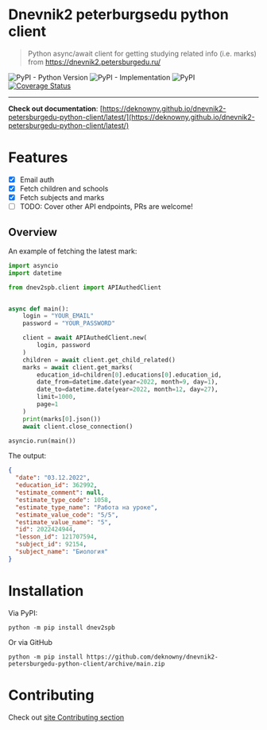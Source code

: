 # Dnevnik2 peterburgsedu python client
> Python async/await client for getting studying related info (i.e. marks) from https://dnevnik2.petersburgedu.ru/

![PyPI - Python Version](https://img.shields.io/pypi/pyversions/dnev2spb)
![PyPI - Implementation](https://img.shields.io/pypi/implementation/dnev2spb)
![PyPI](https://img.shields.io/pypi/v/dnev2spb)
[![Coverage Status](https://coveralls.io/repos/github/deknowny/dnevnik2-petersburgedu-python-client/badge.svg?branch=main)](https://coveralls.io/github/deknowny/dnevnik2-petersburgedu-python-client?branch=main)
***
__**Check out documentation**__: [https://deknowny.github.io/dnevnik2-petersburgedu-python-client/latest/](https://deknowny.github.io/dnevnik2-petersburgedu-python-client/latest/)

# Features
- [x] Email auth
- [x] Fetch children and schools
- [x] Fetch subjects and marks
- [ ] TODO: Cover other API endpoints, PRs are welcome!

## Overview
An example of fetching the latest mark:
```python
import asyncio
import datetime

from dnev2spb.client import APIAuthedClient


async def main():
    login = "YOUR_EMAIL"
    password = "YOUR_PASSWORD"

    client = await APIAuthedClient.new(
        login, password
    )
    children = await client.get_child_related()
    marks = await client.get_marks(
        education_id=children[0].educations[0].education_id,
        date_from=datetime.date(year=2022, month=9, day=1),
        date_to=datetime.date(year=2022, month=12, day=27),
        limit=1000,
        page=1
    )
    print(marks[0].json())
    await client.close_connection()

asyncio.run(main())
```
The output:
```json
{
  "date": "03.12.2022",
  "education_id": 362992,
  "estimate_comment": null,
  "estimate_type_code": 1058,
  "estimate_type_name": "Работа на уроке",
  "estimate_value_code": "5/5",
  "estimate_value_name": "5",
  "id": 2022424944,
  "lesson_id": 121707594,
  "subject_id": 92154,
  "subject_name": "Биология"
}
 ```

# Installation
Via PyPI:
```shell
python -m pip install dnev2spb
```
Or via GitHub
```shell
python -m pip install https://github.com/deknowny/dnevnik2-petersburgedu-python-client/archive/main.zip
```
# Contributing
Check out [site Contributing section](https://deknowny.github.io/dnevnik2-petersburgedu-python-client/latest/contributing/)
